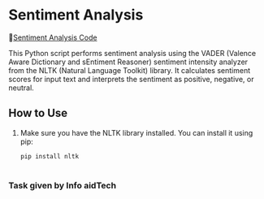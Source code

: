 # Sentiment Analysis
🔗[Sentiment Analysis Code](https://github.com/Sanskriti1102/aidTec_Sentiment-Analysis)

This Python script performs sentiment analysis using the VADER (Valence Aware Dictionary and sEntiment Reasoner) sentiment intensity analyzer from the NLTK (Natural Language Toolkit) library. It calculates sentiment scores for input text and interprets the sentiment as positive, negative, or neutral.

## How to Use

1. Make sure you have the NLTK library installed. You can install it using pip:
   ```bash
   pip install nltk

#
### Task given by Info aidTech 
